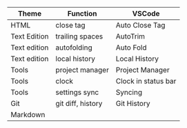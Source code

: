 Theme | Function | VSCode
----- | -------- | -------
HTML | close tag | Auto Close Tag
Text Edition | trailing spaces | AutoTrim
Text edition | autofolding | Auto Fold
Text edition | local history | Local History
Tools | project manager | Project Manager
Tools | clock | Clock in status bar
Tools | settings sync | Syncing
Git | git diff, history | Git History
Markdown | 